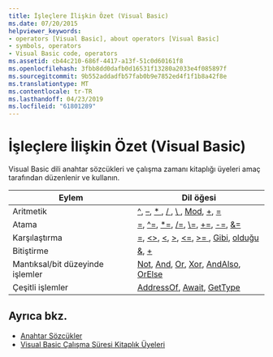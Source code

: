 ```yaml
---
title: İşleçlere İlişkin Özet (Visual Basic)
ms.date: 07/20/2015
helpviewer_keywords:
- operators [Visual Basic], about operators [Visual Basic]
- symbols, operators
- Visual Basic code, operators
ms.assetid: cb44c210-686f-4417-a13f-51c0d60161f8
ms.openlocfilehash: 3fbb8dd0dafb0d16531f13280a2033e4f085897f
ms.sourcegitcommit: 9b552addadfb57fab0b9e7852ed4f1f1b8a42f8e
ms.translationtype: MT
ms.contentlocale: tr-TR
ms.lasthandoff: 04/23/2019
ms.locfileid: "61801289"
---
```

# <a name="operators-summary-visual-basic"></a>İşleçlere İlişkin Özet (Visual Basic)
Visual Basic dili anahtar sözcükleri ve çalışma zamanı kitaplığı üyeleri amaç tarafından düzenlenir ve kullanın.  
  
|Eylem|Dil öğesi|  
|------------|----------------------|  
|Aritmetik|[^](../../../visual-basic/language-reference/operators/exponentiation-operator.md), [–](../../../visual-basic/language-reference/operators/subtraction-operator.md), [ * ](../../../visual-basic/language-reference/operators/multiplication-operator.md), [ / ](../../../visual-basic/language-reference/operators/floating-point-division-operator.md), [ \\ ](../../../visual-basic/language-reference/operators/integer-division-operator.md), [Mod](../../../visual-basic/language-reference/operators/mod-operator.md), [+](../../../visual-basic/language-reference/operators/addition-operator.md), [=](../../../visual-basic/language-reference/operators/assignment-operator.md)|  
|Atama|[=](../../../visual-basic/language-reference/operators/assignment-operator.md), [^=](../../../visual-basic/language-reference/operators/exponentiation-assignment-operator.md), [*=](../../../visual-basic/language-reference/operators/multiplication-assignment-operator.md), [/=](../../../visual-basic/language-reference/operators/floating-point-division-assignment-operator.md), [\\=](../../../visual-basic/language-reference/operators/integer-division-assignment-operator.md), [+=](../../../visual-basic/language-reference/operators/addition-assignment-operator.md), [-=](../../../visual-basic/language-reference/operators/subtraction-assignment-operator.md), [&=](../../../visual-basic/language-reference/operators/and-assignment-operator.md)|  
|Karşılaştırma|[=](../../../visual-basic/language-reference/operators/comparison-operators.md), [<>](../../../visual-basic/language-reference/operators/comparison-operators.md), [\<](../../../visual-basic/language-reference/operators/comparison-operators.md), [>](../../../visual-basic/language-reference/operators/comparison-operators.md), [\<=](../../../visual-basic/language-reference/operators/comparison-operators.md), [ >= ](../../../visual-basic/language-reference/operators/comparison-operators.md), [Gibi](../../../visual-basic/language-reference/operators/like-operator.md), [olduğu](../../../visual-basic/language-reference/operators/is-operator.md)|  
|Bitiştirme|[&](../../../visual-basic/language-reference/operators/concatenation-operator.md), [+](../../../visual-basic/language-reference/operators/addition-operator.md)|  
|Mantıksal/bit düzeyinde işlemler|[Not](../../../visual-basic/language-reference/operators/not-operator.md), [And](../../../visual-basic/language-reference/operators/and-operator.md), [Or](../../../visual-basic/language-reference/operators/or-operator.md), [Xor](../../../visual-basic/language-reference/operators/xor-operator.md), [AndAlso](../../../visual-basic/language-reference/operators/andalso-operator.md), [OrElse](../../../visual-basic/language-reference/operators/orelse-operator.md)|  
|Çeşitli işlemler|[AddressOf](../../../visual-basic/language-reference/operators/addressof-operator.md), [Await](../../../visual-basic/language-reference/operators/await-operator.md), [GetType](../../../visual-basic/language-reference/operators/gettype-operator.md)|  
  
## <a name="see-also"></a>Ayrıca bkz.

- [Anahtar Sözcükler](../../../visual-basic/language-reference/keywords/index.md)
- [Visual Basic Çalışma Süresi Kitaplık Üyeleri](../../../visual-basic/language-reference/runtime-library-members.md)
